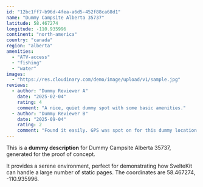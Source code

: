 ```yaml
---
id: "12bc1ff7-b96d-4fea-a6d5-452f88ca68d1"
name: "Dummy Campsite Alberta 35737"
latitude: 58.467274
longitude: -110.935996
continent: "north-america"
country: "canada"
region: "alberta"
amenities:
  - "ATV-access"
  - "fishing"
  - "water"
images:
  - "https://res.cloudinary.com/demo/image/upload/v1/sample.jpg"
reviews:
  - author: "Dummy Reviewer A"
    date: "2025-02-04"
    rating: 4
    comment: "A nice, quiet dummy spot with some basic amenities."
  - author: "Dummy Reviewer B"
    date: "2025-09-04"
    rating: 2
    comment: "Found it easily. GPS was spot on for this dummy location."
---
```


This is a **dummy description** for Dummy Campsite Alberta 35737, generated for the proof of concept.

It provides a serene environment, perfect for demonstrating how SvelteKit can handle a large number of static pages. The coordinates are 58.467274, -110.935996.
